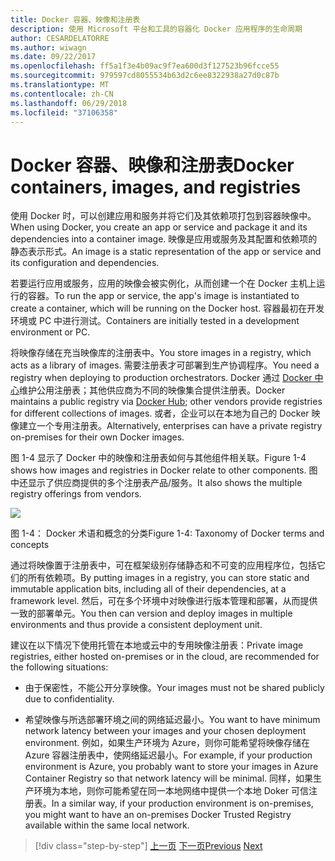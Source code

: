 ```yaml
---
title: Docker 容器、映像和注册表
description: 使用 Microsoft 平台和工具的容器化 Docker 应用程序的生命周期
author: CESARDELATORRE
ms.author: wiwagn
ms.date: 09/22/2017
ms.openlocfilehash: ff5a1f3e4b09ac9f7ea600d3f127523b96fcce55
ms.sourcegitcommit: 979597cd8055534b63d2c6ee8322938a27d0c87b
ms.translationtype: MT
ms.contentlocale: zh-CN
ms.lasthandoff: 06/29/2018
ms.locfileid: "37106358"
---
```

# <a name="docker-containers-images-and-registries"></a><span data-ttu-id="9b8d2-103">Docker 容器、映像和注册表</span><span class="sxs-lookup"><span data-stu-id="9b8d2-103">Docker containers, images, and registries</span></span>

<span data-ttu-id="9b8d2-104">使用 Docker 时，可以创建应用和服务并将它们及其依赖项打包到容器映像中。</span><span class="sxs-lookup"><span data-stu-id="9b8d2-104">When using Docker, you create an app or service and package it and its dependencies into a container image.</span></span> <span data-ttu-id="9b8d2-105">映像是应用或服务及其配置和依赖项的静态表示形式。</span><span class="sxs-lookup"><span data-stu-id="9b8d2-105">An image is a static representation of the app or service and its configuration and dependencies.</span></span>

<span data-ttu-id="9b8d2-106">若要运行应用或服务，应用的映像会被实例化，从而创建一个在 Docker 主机上运行的容器。</span><span class="sxs-lookup"><span data-stu-id="9b8d2-106">To run the app or service, the app's image is instantiated to create a container, which will be running on the Docker host.</span></span> <span data-ttu-id="9b8d2-107">容器最初在开发环境或 PC 中进行测试。</span><span class="sxs-lookup"><span data-stu-id="9b8d2-107">Containers are initially tested in a development environment or PC.</span></span>

<span data-ttu-id="9b8d2-108">将映像存储在充当映像库的注册表中。</span><span class="sxs-lookup"><span data-stu-id="9b8d2-108">You store images in a registry, which acts as a library of images.</span></span> <span data-ttu-id="9b8d2-109">需要注册表才可部署到生产协调程序。</span><span class="sxs-lookup"><span data-stu-id="9b8d2-109">You need a registry when deploying to production orchestrators.</span></span> <span data-ttu-id="9b8d2-110">Docker 通过 [Docker 中心](https://hub.docker.com/)维护公用注册表；其他供应商为不同的映像集合提供注册表。</span><span class="sxs-lookup"><span data-stu-id="9b8d2-110">Docker maintains a public registry via [Docker Hub](https://hub.docker.com/); other vendors provide registries for different collections of images.</span></span> <span data-ttu-id="9b8d2-111">或者，企业可以在本地为自己的 Docker 映像建立一个专用注册表。</span><span class="sxs-lookup"><span data-stu-id="9b8d2-111">Alternatively, enterprises can have a private registry on-premises for their own Docker images.</span></span>

<span data-ttu-id="9b8d2-112">图 1-4 显示了 Docker 中的映像和注册表如何与其他组件相关联。</span><span class="sxs-lookup"><span data-stu-id="9b8d2-112">Figure 1-4 shows how images and registries in Docker relate to other components.</span></span> <span data-ttu-id="9b8d2-113">图中还显示了供应商提供的多个注册表产品/服务。</span><span class="sxs-lookup"><span data-stu-id="9b8d2-113">It also shows the multiple registry offerings from vendors.</span></span>

![](./media/image4.png)

<span data-ttu-id="9b8d2-114">图 1-4： Docker 术语和概念的分类</span><span class="sxs-lookup"><span data-stu-id="9b8d2-114">Figure 1-4: Taxonomy of Docker terms and concepts</span></span>

<span data-ttu-id="9b8d2-115">通过将映像置于注册表中，可在框架级别存储静态和不可变的应用程序位，包括它们的所有依赖项。</span><span class="sxs-lookup"><span data-stu-id="9b8d2-115">By putting images in a registry, you can store static and immutable application bits, including all of their dependencies, at a framework level.</span></span> <span data-ttu-id="9b8d2-116">然后，可在多个环境中对映像进行版本管理和部署，从而提供一致的部署单元。</span><span class="sxs-lookup"><span data-stu-id="9b8d2-116">You then can version and deploy images in multiple environments and thus provide a consistent deployment unit.</span></span>

<span data-ttu-id="9b8d2-117">建议在以下情况下使用托管在本地或云中的专用映像注册表：</span><span class="sxs-lookup"><span data-stu-id="9b8d2-117">Private image registries, either hosted on-premises or in the cloud, are recommended for the following situations:</span></span>

-   <span data-ttu-id="9b8d2-118">由于保密性，不能公开分享映像。</span><span class="sxs-lookup"><span data-stu-id="9b8d2-118">Your images must not be shared publicly due to confidentiality.</span></span>

-   <span data-ttu-id="9b8d2-119">希望映像与所选部署环境之间的网络延迟最小。</span><span class="sxs-lookup"><span data-stu-id="9b8d2-119">You want to have minimum network latency between your images and your chosen deployment environment.</span></span> <span data-ttu-id="9b8d2-120">例如，如果生产环境为 Azure，则你可能希望将映像存储在 Azure 容器注册表中，使网络延迟最小。</span><span class="sxs-lookup"><span data-stu-id="9b8d2-120">For example, if your production environment is Azure, you probably want to store your images in Azure Container Registry so that network latency will be minimal.</span></span> <span data-ttu-id="9b8d2-121">同样，如果生产环境为本地，则你可能希望在同一本地网络中提供一个本地 Doker 可信注册表。</span><span class="sxs-lookup"><span data-stu-id="9b8d2-121">In a similar way, if your production environment is on-premises, you might want to have an on-premises Docker Trusted Registry available within the same local network.</span></span>

>[!div class="step-by-step"]
<span data-ttu-id="9b8d2-122">[上一页](docker-terminology.md)
[下一页](Docker-application-lifecycle/index.md)</span><span class="sxs-lookup"><span data-stu-id="9b8d2-122">[Previous](docker-terminology.md)
[Next](Docker-application-lifecycle/index.md)</span></span>
